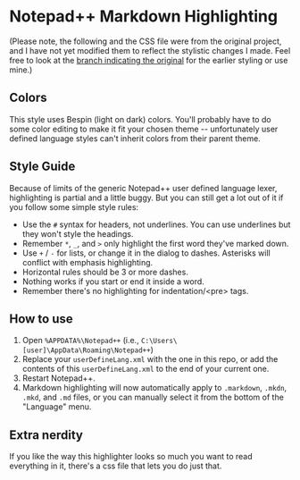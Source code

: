 # Notepad++ Markdown Highlighting

(Please note, the following and the CSS file were from the original project, and I have not yet modified them to reflect the stylistic changes I made. Feel free to look at the [branch indicating the original](../../tree/original) for the earlier styling or use mine.)

## Colors

This style uses Bespin (light on dark) colors. You'll probably have to do some color editing to make it fit your chosen theme -- unfortunately user defined language styles can't inherit colors from their parent theme.

## Style Guide

Because of limits of the generic Notepad++ user defined language lexer, highlighting is partial and a little buggy. But you can still get a lot out of it if you follow some simple style rules:

  + Use the `#` syntax for headers, not underlines. You can use underlines but they won't style the headings.
  + Remember `*`, `_`, and `>` only highlight the first word they've marked down.
  + Use `+` / `-` for lists, or change it in the dialog to dashes. Asterisks will conflict with emphasis highlighting.
  + Horizontal rules should be 3 or more dashes.
  + Nothing works if you start or end it inside a word.
  + Remember there's no highlighting for indentation/\<pre\> tags.
  
## How to use

  1. Open `%APPDATA%\Notepad++` (i.e., `C:\Users\[user]\AppData\Roaming\Notepad++`)
  2. Replace your `userDefineLang.xml` with the one in this repo, or add the contents of this `userDefineLang.xml` to the end of your current one.
  3. Restart Notepad++.
  4. Markdown highlighting will now automatically apply to `.markdown`,  `.mkdn`, `.mkd`, and `.md` files, or you can manually select it from the bottom of the "Language" menu.
  
## Extra nerdity

  If you like the way this highlighter looks so much you want to read everything in it, there's a css file that lets you do just that. 
